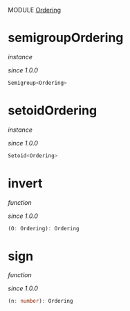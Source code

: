 MODULE [Ordering](https://github.com/gcanti/fp-ts/blob/master/src/Ordering.ts)

# semigroupOrdering

_instance_

_since 1.0.0_

```ts
Semigroup<Ordering>
```

# setoidOrdering

_instance_

_since 1.0.0_

```ts
Setoid<Ordering>
```

# invert

_function_

_since 1.0.0_

```ts
(O: Ordering): Ordering
```

# sign

_function_

_since 1.0.0_

```ts
(n: number): Ordering
```
